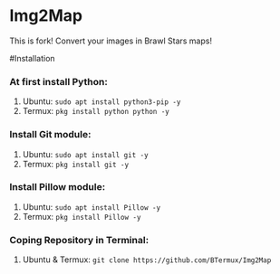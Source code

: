 # Img2Map
This is fork!
Convert your images in Brawl Stars maps!

#Installation
### At first install Python:
1. Ubuntu: ```sudo apt install python3-pip -y```
2. Termux: ```pkg install python python -y```

### Install Git module:
1. Ubuntu: ```sudo apt install git -y```
2. Termux: ```pkg install git -y```

### Install Pillow module:
1. Ubuntu: ```sudo apt install Pillow -y```
2. Termux: ```pkg install Pillow -y```

### Coping Repository in Terminal:
1. Ubuntu & Termux: ```git clone https://github.com/BTermux/Img2Map```